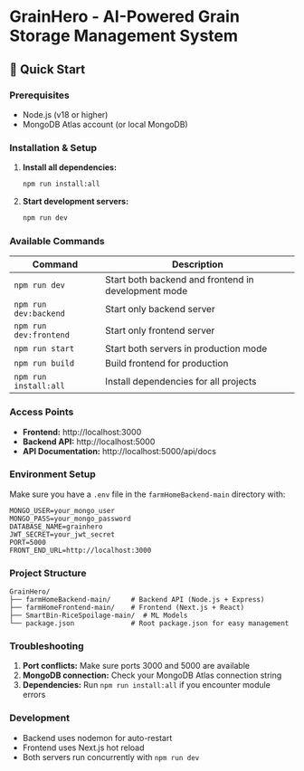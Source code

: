 # GrainHero - AI-Powered Grain Storage Management System

## 🚀 Quick Start

### Prerequisites
- Node.js (v18 or higher)
- MongoDB Atlas account (or local MongoDB)

### Installation & Setup

1. **Install all dependencies:**
   ```bash
   npm run install:all
   ```

2. **Start development servers:**
   ```bash
   npm run dev
   ```

### Available Commands

| Command | Description |
|---------|-------------|
| `npm run dev` | Start both backend and frontend in development mode |
| `npm run dev:backend` | Start only backend server |
| `npm run dev:frontend` | Start only frontend server |
| `npm run start` | Start both servers in production mode |
| `npm run build` | Build frontend for production |
| `npm run install:all` | Install dependencies for all projects |

### Access Points

- **Frontend:** http://localhost:3000
- **Backend API:** http://localhost:5000
- **API Documentation:** http://localhost:5000/api/docs

### Environment Setup

Make sure you have a `.env` file in the `farmHomeBackend-main` directory with:

```env
MONGO_USER=your_mongo_user
MONGO_PASS=your_mongo_password
DATABASE_NAME=grainhero
JWT_SECRET=your_jwt_secret
PORT=5000
FRONT_END_URL=http://localhost:3000
```

### Project Structure

```
GrainHero/
├── farmHomeBackend-main/     # Backend API (Node.js + Express)
├── farmHomeFrontend-main/    # Frontend (Next.js + React)
├── SmartBin-RiceSpoilage-main/  # ML Models
└── package.json              # Root package.json for easy management
```

### Troubleshooting

1. **Port conflicts:** Make sure ports 3000 and 5000 are available
2. **MongoDB connection:** Check your MongoDB Atlas connection string
3. **Dependencies:** Run `npm run install:all` if you encounter module errors

### Development

- Backend uses nodemon for auto-restart
- Frontend uses Next.js hot reload
- Both servers run concurrently with `npm run dev`
